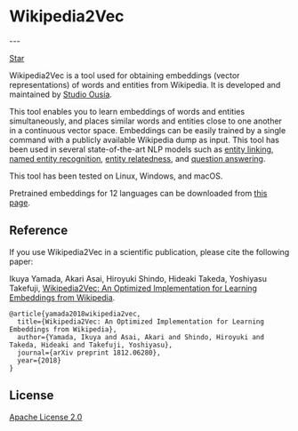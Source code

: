 <h1 id="main_title">Wikipedia2Vec</h1>
---

<a class="github-button" href="https://github.com/wikipedia2vec/wikipedia2vec" data-size="large" data-show-count="true" aria-label="Star wikipedia2vec/wikipedia2vec on GitHub">Star</a>

Wikipedia2Vec is a tool used for obtaining embeddings (vector representations) of words and entities from Wikipedia.
It is developed and maintained by [Studio Ousia](http://www.ousia.jp).

This tool enables you to learn embeddings of words and entities simultaneously, and places similar words and entities close to one another in a continuous vector space.
Embeddings can be easily trained by a single command with a publicly available Wikipedia dump as input.
This tool has been used in several state-of-the-art NLP models such as [entity linking](https://arxiv.org/abs/1601.01343), [named entity recognition](http://www.aclweb.org/anthology/I17-2017), [entity relatedness](https://arxiv.org/abs/1601.01343), and [question answering](https://arxiv.org/abs/1803.08652).

This tool has been tested on Linux, Windows, and macOS.

Pretrained embeddings for 12 languages can be downloaded from [this page](pretrained.md).

Reference
---------

If you use Wikipedia2Vec in a scientific publication, please cite the following paper:

Ikuya Yamada, Akari Asai, Hiroyuki Shindo, Hideaki Takeda, Yoshiyasu Takefuji, [Wikipedia2Vec: An Optimized Implementation for Learning Embeddings from Wikipedia](https://arxiv.org/abs/1812.06280).

```text
@article{yamada2018wikipedia2vec,
  title={Wikipedia2Vec: An Optimized Implementation for Learning Embeddings from Wikipedia},
  author={Yamada, Ikuya and Asai, Akari and Shindo, Hiroyuki and Takeda, Hideaki and Takefuji, Yoshiyasu},
  journal={arXiv preprint 1812.06280},
  year={2018}
}
```

License
-------

[Apache License 2.0](http://www.apache.org/licenses/LICENSE-2.0)
